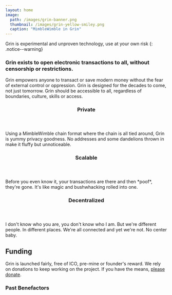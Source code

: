 ```yaml
---
layout: home
image:
  path: /images/grin-banner.png
  thumbnail: /images/grin-yellow-smiley.png
  caption: "MimbleWimble in Grin"
---
```


Grin is experimental and unproven technology, use at your own risk
{: .notice--warning}

### Grin exists to open electronic transactions to all, without censorship or restrictions.

Grin empowers anyone to transact or save modern money without the fear of external control or oppression. Grin is designed for the decades to come, not just tomorrow. Grin should be accessible to all, regardless of boundaries, culture, skills or access.

<div class="entries-grid">
	<article class="entry h-entry">
		<header class="entry-header">
			<h3 class="entry-title p-name">
				Private
			</h3>
			<i class="fas fa-bolt"></i>
		</header>
		<div class="entry-excerpt p-summary">
			Using a MimbleWimble chain format where the chain is all tied around, Grin is yummy privacy goodness. No addresses and some dandelions thrown in make it fluffy but unnoticeable.
		</div>
	</article>
	<article class="entry h-entry">
		<header class="entry-header">
			<h3 class="entry-title p-name">
				Scalable
			</h3>
			<i class="fas fa-feather-alt"></i>
		</header>
		<div class="entry-excerpt p-summary">
			Before you even know it, your transactions are there and then *poof*, they're gone. It's like magic and bushwhacking rolled into one.
		</div>
	</article>
	<article class="entry h-entry">
		<header class="entry-header">
			<h3 class="entry-title p-name">
				Decentralized
			</h3>
			<i class="fas fa-arrows-alt"></i>
		</header>
		<div class="entry-excerpt p-summary">
			I don't know who you are, you don't know who I am. But we're different people. In different places. We're all connected and yet we're not. No center baby.
		</div>
	</article>
</div>

## Funding

Grin is launched fairly, free of ICO, pre-mine or founder's reward. We rely on donations to keep working on the project. If you have the means, [please donate](funding.html).

### Past Benefactors

